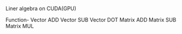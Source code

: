 
Liner algebra on CUDA(GPU)

Function-
Vector ADD
Vector SUB
Vector DOT
Matrix ADD
Matrix SUB
Matrix MUL

